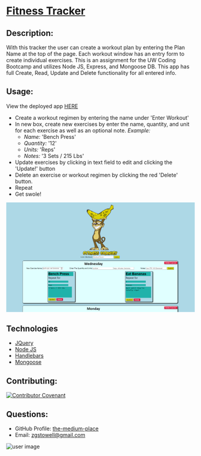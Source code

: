
<a href="https://awesome-monkey-fitness.herokuapp.com/"><h1>Fitness Tracker</h1></a>

## Description:

With this tracker the user can create a workout plan by entering the Plan Name at the top of the page.  Each workout window has an entry form to create individual exercises.  This is an assignment for the UW Coding Bootcamp and utilizes Node JS, Express, and Mongoose DB. This app has full Create, Read, Update and Delete functionality for all entered info.  

## Usage: 
View the deployed app [HERE](https://awesome-monkey-fitness.herokuapp.com/)

* Create a workout regimen by entering the name under 'Enter Workout' 
* In new box, create new exercises by enter the name, quantity, and unit for each exercise as well as an optional note. _Example:_
    * _Name:_  'Bench Press'
    * _Quantity:_ '12'
    * _Units:_ 'Reps'
    * _Notes:_ '3 Sets / 215 Lbs'
* Update exercises by clicking in text field to edit and clicking the 'Update!' button
* Delete an exercise or workout regimen by clicking the red 'Delete' button.
* Repeat
* Get swole!

![Screenshot](public/assets/images/screenshot1.png)

## Technologies

* [JQuery](https://jquery.com/)
* [Node JS](https://nodejs.org/en/)
* [Handlebars](https://handlebarsjs.com/)
* [Mongoose](https://mongoosejs.com/)



## Contributing:
[![Contributor Covenant](https://img.shields.io/badge/Contributor%20Covenant-v2.0%20adopted-ff69b4.svg)](https://www.contributor-covenant.org/version/2/0/code_of_conduct/)

## Questions:
* GitHub Profile:  [the-medium-place](https://github.com/the-medium-place)
* Email: <zgstowell@gmail.com>


![user image](https://avatars3.githubusercontent.com/u/58536071?v=4&s=50)
